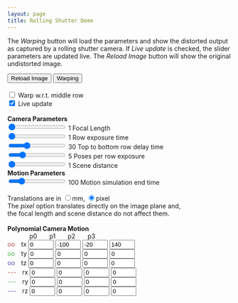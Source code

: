 ```yaml
---
layout: page
title: Rolling Shutter Demo
---
```


<!-- -------------------------------------------------------------------------- -->

<!-- Click <i>Load Image</i> and then <i>Warping</i>. Play around with different parameters.  -->
The <i>Warping</i> button will load the parameters and show the distorted output as captured by a rolling shutter camera. If <i>Live update</i> is checked, the slider parameters are updated live. The <i>Reload Image</i> button will show the original undistorted image.

<canvas id="canvas256" width="256" height="256"></canvas>
<canvas id="canvas_exp" width="384" height="128"></canvas>
<canvas id="canvas_mot" width="384" height="128"></canvas>
<div id="buttons">
  <input id="reloadbtn" value="Reload Image" type="button">
  <input id="warpingbtn" value="Warping" type="button">
<!--   <input id="drawbtn" value="Draw" type="button"> -->
</div>
<div id="time_params" >
  <br >
  <input id="warp_cen_check" type="checkbox" value="check"> Warp w.r.t. middle row <br >
  <input id="live_check" type="checkbox" value="check" checked="true"> Live update
  <br ><br >
  <b>Camera Parameters</b>
  <br >
  <input id="flen_box" type="range" min="1" max="1000" step="1" value="1">
  <output id="flen_box_disp">1</output> Focal Length
  <br >
  <input id="t_e_box" type="range" min="1" max="500" step="1" value="1">
  <output id="t_e_box_disp">1</output> Row exposure time
  <br >
  <input id="T_r_box" type="range" min="0" max="100" step="1" value="30">
  <output id="T_r_box_disp">30</output> Top to bottom row delay time
  <br >
  <input id="pose_per_t_e_box" type="range" min="1" max="20" step="1" value="5">
  <output id="pose_per_t_e_box_disp">5</output> Poses per row exposure
  <br >
  <input id="dist_box" type="range" min="1" max="100" step="1" value="1">
  <output id="dist_box_disp">1</output> Scene distance
  </div>
  <div id="mot_params">
  <b>Motion Parameters</b><br >
  <input id="T_e_box" type="range" min="1" max="500" step="1" value="100">
  <output id="T_e_box_disp">100</output> Motion simulation end time
  <br ><br >
  Translations are in
  <input id="trans_unit_mm_box" type="radio" name="trans_unit_check" value="mm">mm, 
  <input id="trans_unit_pix_box" type="radio" name="trans_unit_check" value="pixel" checked="true">pixel
  <br >
  The <i>pixel</i> option translates directly on the image plane and, 
  <br > the focal length and scene distance do not affect them.
  <br ><br >
  <b>Polynomial Camera Motion</b><br >
  &nbsp; &nbsp; &nbsp; &nbsp; &emsp; p0 &nbsp; &nbsp; &nbsp; p1 &nbsp; &nbsp; &nbsp; 
  p2 &nbsp; &nbsp; &nbsp; p3
  <br >
  <p style="color:rgb(180,80,80);display:inline;">oo</p>&emsp;tx
  <input id="tx_p0_box" type="text" size = "4" value="0">
  <input id="tx_p1_box" type="text" size = "4" value="-100">
  <input id="tx_p2_box" type="text" size = "4" value="-20">
  <input id="tx_p3_box" type="text" size = "4" value="140">
  <br >
  <p style="color:rgb(80,180,80);display:inline;">oo</p>&emsp;ty
  <input id="ty_p0_box" type="text" size = "4" value="0">
  <input id="ty_p1_box" type="text" size = "4" value="0">
  <input id="ty_p2_box" type="text" size = "4" value="0">
  <input id="ty_p3_box" type="text" size = "4" value="0">
  <br >
  <p style="color:rgb(80,80,180);display:inline;">oo</p>&emsp;tz
  <input id="tz_p0_box" type="text" size = "4" value="0">
  <input id="tz_p1_box" type="text" size = "4" value="0">
  <input id="tz_p2_box" type="text" size = "4" value="0">
  <input id="tz_p3_box" type="text" size = "4" value="0">
  <br >
  <p style="color:rgb(180,80,80);display:inline;">---</p>&emsp;rx
  <input id="rx_p0_box" type="text" size = "4" value="0">
  <input id="rx_p1_box" type="text" size = "4" value="0">
  <input id="rx_p2_box" type="text" size = "4" value="0">
  <input id="rx_p3_box" type="text" size = "4" value="0">
  <br >
  <p style="color:rgb(80,180,80);display:inline;">---</p>&emsp;ry
  <input id="ry_p0_box" type="text" size = "4" value="0">
  <input id="ry_p1_box" type="text" size = "4" value="0">
  <input id="ry_p2_box" type="text" size = "4" value="0">
  <input id="ry_p3_box" type="text" size = "4" value="0">
  <br >
  <p style="color:rgb(80,80,180);display:inline;">---</p>&emsp;rz
  <input id="rz_p0_box" type="text" size = "4" value="0">
  <input id="rz_p1_box" type="text" size = "4" value="0">
  <input id="rz_p2_box" type="text" size = "4" value="0">
  <input id="rz_p3_box" type="text" size = "4" value="0">
</div>

<script type="text/javascript">



var img = new Image();
var canvas = document.getElementById('canvas256');
var ctx = canvas.getContext('2d');

img.src = '../img/orig256.png';
// ctx.drawImage(img, 0, 0);
// var imageData = ctx.getImageData(0, 0, canvas.width, canvas.height);
// var img_pix = imageData.data;
// var img_pix_orig = img_pix.slice();

// for (var i = 0; i < 12; i+=1) {
//   console.log(img_pix[i]);
// }
// ctx.putImageData(imageData, 0,0);

  document.getElementById('canvas256').addEventListener("load", reload);

  ctx.drawImage(img, 0,0);
  imageData = ctx.getImageData(0, 0, canvas.width, canvas.height);
  img_pix = imageData.data;
  img_pix_orig = img_pix.slice();
  ctx.putImageData(imageData, 0,0);

var reload = function() {
  ctx.drawImage(img, 0,0);
  imageData = ctx.getImageData(0, 0, canvas.width, canvas.height);
  img_pix = imageData.data;
  img_pix_orig = img_pix.slice();
  ctx.putImageData(imageData, 0,0);
}

function getPixelIndex(x, y) {
  return y*imageData.width + x;
}


var apply_homo = function(x,y,H) {
  xd = Number(Math.round((H[0]*x + H[3]*y + H[6]) / (H[2]*x + H[5]*y + H[8])));
  yd = Number(Math.round((H[1]*x + H[4]*y + H[7]) / (H[2]*x + H[5]*y + H[8])));
  return [xd, yd] //yd*imageData.width + xd
}

var get_homo = function(flen,dist,tx,ty,tz,rx,ry,rz) {
  cx = Math.cos(rx);  cy = Math.cos(ry);  cz = Math.cos(rz);
  sx = Math.sin(rx);  sy = Math.sin(ry);  sz = Math.sin(rz);
  H = [0,0,0,0,0,0,0,0,0];
  H[0] = cy * cz;
  H[3] = -cy * sz;
  if(document.getElementById('trans_unit_pix_box').checked == true) {
    H[6] = -sy * flen + tx;
    H[7] = (-sx * cy ) * flen + ty;
    H[8] = cx * cy + tz;
  }else if(document.getElementById('trans_unit_mm_box').checked == true) {
    H[6] = (-sy + tx/dist) * flen;
    H[7] = (-sx * cy + ty/dist) * flen;
    H[8] = cx * cy + tz/dist;
  }
  
  H[1] = cx * sz - sx * sy * cz;
  H[4] = cx * cz + sx * sy * sz;
  
  H[2] = (sx * sz + cx * sy * sz) / flen;
  H[5] = (sx * cz - cx * sy * sz) / flen;
  
  return H;

}
document.getElementById("flen_box").oninput = function() {
  val = document.getElementById("flen_box").value;
  document.getElementById('flen_box_disp').innerHTML = val;
  if(document.getElementById('live_check').checked == true) {
    rsmb_warp();
  }
};
document.getElementById("T_r_box").oninput = function() {
  val = document.getElementById("T_r_box").value;
  document.getElementById('T_r_box_disp').innerHTML = val;
  if(document.getElementById('live_check').checked == true) {
    rsmb_warp();
  }
};
document.getElementById("t_e_box").oninput = function() {
  val = document.getElementById("t_e_box").value;
  document.getElementById('t_e_box_disp').innerHTML = val;
  if(document.getElementById('live_check').checked == true) {
    rsmb_warp();
  }
};
document.getElementById("pose_per_t_e_box").oninput = function() {
  val = document.getElementById("pose_per_t_e_box").value;
  document.getElementById('pose_per_t_e_box_disp').innerHTML = val;
  if(document.getElementById('live_check').checked == true) {
    rsmb_warp();
  }
};
document.getElementById("dist_box").oninput = function() {
  val = document.getElementById("dist_box").value;
  document.getElementById('dist_box_disp').innerHTML = val;
  if(document.getElementById('live_check').checked == true) {
    rsmb_warp();
  }
};
document.getElementById("T_e_box").oninput = function() {
  val = document.getElementById("T_e_box").value;
  document.getElementById('T_e_box_disp').innerHTML = val;
  if(document.getElementById('live_check').checked == true) {
    rsmb_warp();
  }
};


var rsmb_warp = function() {
  // exp_draw();

  //if(document.getElementById('trans_unit_pix_box').checked == true)

  var flen = Number(document.getElementById('flen_box').value);
  var t_e = Number(document.getElementById('t_e_box').value);
  var T_r = Number(document.getElementById('T_r_box').value);
  var pose_per_te = Number(document.getElementById('pose_per_t_e_box').value);
  var T_e = Number(document.getElementById('T_e_box').value);

  var dist = Number(document.getElementById('dist_box').value);

  var tx_p0 = Number(document.getElementById('tx_p0_box').value);
  var tx_p1 = Number(document.getElementById('tx_p1_box').value);
  var tx_p2 = Number(document.getElementById('tx_p2_box').value);
  var tx_p3 = Number(document.getElementById('tx_p3_box').value);
  var ty_p0 = Number(document.getElementById('ty_p0_box').value);
  var ty_p1 = Number(document.getElementById('ty_p1_box').value);
  var ty_p2 = Number(document.getElementById('ty_p2_box').value);
  var ty_p3 = Number(document.getElementById('ty_p3_box').value);
  var tz_p0 = Number(document.getElementById('tz_p0_box').value);
  var tz_p1 = Number(document.getElementById('tz_p1_box').value);
  var tz_p2 = Number(document.getElementById('tz_p2_box').value);
  var tz_p3 = Number(document.getElementById('tz_p3_box').value);
  var rx_p0 = Number(document.getElementById('rx_p0_box').value);
  var rx_p1 = Number(document.getElementById('rx_p1_box').value);
  var rx_p2 = Number(document.getElementById('rx_p2_box').value);
  var rx_p3 = Number(document.getElementById('rx_p3_box').value);
  var ry_p0 = Number(document.getElementById('ry_p0_box').value);
  var ry_p1 = Number(document.getElementById('ry_p1_box').value);
  var ry_p2 = Number(document.getElementById('ry_p2_box').value);
  var ry_p3 = Number(document.getElementById('ry_p3_box').value);
  var rz_p0 = Number(document.getElementById('rz_p0_box').value);
  var rz_p1 = Number(document.getElementById('rz_p1_box').value);
  var rz_p2 = Number(document.getElementById('rz_p2_box').value);
  var rz_p3 = Number(document.getElementById('rz_p3_box').value);

//  document.getElementById('t_e_box_disp').innerHTML = t_e;

//  var t_e = 10; // single row exposure in ms
//  var T_r = 30; // total line delay in ms
  var t_r = T_r / (imageData.height-1); // single line delay
//  var pose_per_te = 10;
  // var T_e = 100; //t_e + T_r; // total image exposure

        yidx_cen =   (imageData.height/2 * t_r) / T_e;
  if (document.getElementById('warp_cen_check').checked == true) {
    tx_cen = tx_p0 + (tx_p1 * yidx_cen) + (tx_p2 * Math.pow(yidx_cen,2)) + (tx_p3 * Math.pow(yidx_cen,3));
    ty_cen = ty_p0 + ty_p1 * yidx_cen + ty_p2 * Math.pow(yidx_cen,2) + ty_p3 * Math.pow(yidx_cen,3);
    tz_cen = tz_p0 + tz_p1 * yidx_cen + tz_p2 * Math.pow(yidx_cen,2) + tz_p3 * Math.pow(yidx_cen,3);
    rx_cen = (rx_p0 + rx_p1 * yidx_cen + rx_p2 * Math.pow(yidx_cen,2) + rx_p3 * Math.pow(yidx_cen,3))*Math.PI/180;
    ry_cen = (ry_p0 + ry_p1 * yidx_cen + ry_p2 * Math.pow(yidx_cen,2) + ry_p3 * Math.pow(yidx_cen,3))*Math.PI/180;
    rz_cen = (rz_p0 + rz_p1 * yidx_cen + rz_p2 * Math.pow(yidx_cen,2) + rz_p3 * Math.pow(yidx_cen,3))*Math.PI/180;
  }
  
  for (y = 0; y < imageData.height; y += 1) {
    for (n = 0; n < pose_per_te; n += 1) {

      yidx =   (y * t_r + n * t_e/pose_per_te) / T_e; // (1/pose_per_te) * // (y + n/pose_per_te);

      tx = tx_p0 + (tx_p1 * yidx) + (tx_p2 * Math.pow(yidx,2)) + (tx_p3 * Math.pow(yidx,3));
      ty = ty_p0 + ty_p1 * yidx + ty_p2 * Math.pow(yidx,2) + ty_p3 * Math.pow(yidx,3);
      tz = tz_p0 + tz_p1 * yidx + tz_p2 * Math.pow(yidx,2) + tz_p3 * Math.pow(yidx,3);
      rx = (rx_p0 + rx_p1 * yidx + rx_p2 * Math.pow(yidx,2) + rx_p3 * Math.pow(yidx,3))*Math.PI/180;
      ry = (ry_p0 + ry_p1 * yidx + ry_p2 * Math.pow(yidx,2) + ry_p3 * Math.pow(yidx,3))*Math.PI/180;
      rz = (rz_p0 + rz_p1 * yidx + rz_p2 * Math.pow(yidx,2) + rz_p3 * Math.pow(yidx,3))*Math.PI/180;

      if (document.getElementById('warp_cen_check').checked == true) {
        tx = tx - tx_cen;
        ty = ty - ty_cen;
        tz = tz - tz_cen;
        rx = rx - rx_cen;
        ry = ry - ry_cen;
        rz = rz - rz_cen;
      }
      for (x = 0; x < imageData.width; x += 1) {
        H = get_homo(flen,dist,-tx,-ty,-tz,-rx,-ry,-rz);
        // if(x==0 && y==0 & n==0) console.log(H,tx,flen,dist);
        tmp = apply_homo(x-imageData.width/2,y-imageData.height/2, H);
        xd = tmp[0]+imageData.width/2;
        yd = tmp[1]+imageData.height/2;
        
        i = getPixelIndex(x,y);
        j = getPixelIndex(xd,yd);

        if (n == 0) { 
          if (xd >=0 && yd >= 0 && xd < imageData.width && yd < imageData.height) {
            img_pix[4*i] = img_pix_orig[4*j] / pose_per_te; 
            img_pix[4*i+1] = img_pix_orig[4*j+1] / pose_per_te; 
            img_pix[4*i+2] = img_pix_orig[4*j+2] / pose_per_te; 
          }
          else {
            img_pix[4*i] = 120 / pose_per_te;
            img_pix[4*i+1] = 0 / pose_per_te;
            img_pix[4*i+2] = 0 / pose_per_te;
          }
        } 
        else {
          if (xd >=0 && yd >= 0 && xd < imageData.width && yd < imageData.height) {
            img_pix[4*i] += img_pix_orig[4*j] / pose_per_te; 
            img_pix[4*i+1] += img_pix_orig[4*j+1] / pose_per_te;
            img_pix[4*i+2] += img_pix_orig[4*j+2] / pose_per_te; 
          }
          else {
            img_pix[4*i] += 120 / pose_per_te;
            img_pix[4*i+1] += 0 / pose_per_te;
            img_pix[4*i+2] += 0 / pose_per_te;
          }
        } // end if n == 0
       
      } // end for x
    } // end for n
  } // end for y
  
  ctx.putImageData(imageData, 0,0);

  canvas_mot_width = 384;
  FAC = canvas_mot_width / T_e;
  canvas_exp = document.getElementById('canvas_exp');
  if (canvas_exp.getContext) {
    ctx_exp = canvas_exp.getContext('2d');
    ctx_exp.clearRect(0, 0, canvas_mot_width, 128);

    ctx_exp.fillStyle = 'rgb(240,240,180)';
    ctx_exp.fillRect(0, 0, canvas_mot_width, 128);
    // ctx_exp.clearRect(45, 45, 60, 60);
    // ctx_exp.strokeRect(50, 50, 50, 50);
    console.log(0,0, T_r * FAC, 128, (T_r+t_e) * FAC, 128, t_e * FAC, 0, 0, 0);
    ctx_exp.translate(0,0);
    ctx_exp.strokeStyle = "rgb(180, 170, 120)";
    ctx_exp.fillStyle = "rgb(180, 170, 120)";
    ctx_exp.beginPath();
    ctx_exp.lineTo(T_r * FAC, 128);
    ctx_exp.lineTo((T_r+t_e) * FAC, 128);
    ctx_exp.lineTo(t_e * FAC, 0);
    ctx_exp.lineTo(0, 0);
    ctx_exp.closePath();
    ctx_exp.fillStyle = "rgb(180, 170, 120)";
    ctx_exp.fill();
    // ctx_exp.lineWidth = 1.0;
    //ctx_exp.lineCap = "round";
    //ctx_exp.lineJoin = "round";
    // ctx_exp.stroke();

    // ctx_exp.beginPath();
    // ctx_exp.strokeStyle = 'rgb(150,150,150)';
    // ctx_exp.moveTo(1,0);    
    // ctx_exp.lineTo(1,128);
    // ctx_exp.lineWidth = 1.0;

    ctx_exp.strokeStyle = 'rgb(80,80,0)';
    ctx_exp.fillStyle = 'rgb(150,150,150)';
    ctx_exp.font = 'italic 12pt PT Sans';
    ctx_exp.strokeText("0",5,25);
    ctx_exp.strokeText("nrows",5,125);

    // ctx_exp.strokeText(100,100,61);
    // ctx_exp.strokeText(50,50,61);
    // ctx_exp.strokeText(20,20,61);

    ctx_exp.stroke();
  }
  
  canvas_mot = document.getElementById('canvas_mot');
  if (canvas_mot.getContext) {
    ctx_mot = canvas_mot.getContext('2d');
    ctx_mot.clearRect(0, 0, canvas_mot_width, 128);

    // ctx_mot.translate(0,0);

    ctx_mot.fillStyle = 'rgb(240,240,230)';
    ctx_mot.fillRect(0, 0, canvas_mot_width, 128);
    ctx_mot.fillStyle = 'rgb(120,120,0)';
    

    if (t_e > T_r) {
      ctx_mot.fillStyle = 'rgb(220,220,210)';
      ctx_mot.fillRect(0 * FAC, 0, (T_r-0) * FAC, 128-0);
      ctx_mot.fillStyle = 'rgb(210,210,190)';
      ctx_mot.fillRect(T_r * FAC, 0, (t_e-T_r) * FAC, 128-0);
      ctx_mot.fillStyle = 'rgb(220,220,210)';
      ctx_mot.fillRect(t_e * FAC, 0, (t_e+T_r-t_e) * FAC, 128-0);
    }
    
    ctx_mot.beginPath();
    ctx_mot.strokeStyle = 'rgb(150,150,150)';
    ctx_mot.moveTo(0,64);    
    ctx_mot.lineTo(canvas_mot_width,64);
    ctx_mot.lineWidth = 1.0;
    ctx_mot.stroke();

    
    for (t = 0; t < T_e; t+=1) {
      tx_plot = tx_p0 + (tx_p1 * t/T_e) + (tx_p2 * Math.pow(t/T_e,2)) + (tx_p3 * Math.pow(t/T_e,3));
      if (t == 0) {
        tx_max_plot = tx_plot;
        tx_min_plot = tx_plot;
      }
      else {
        if (tx_plot > tx_max_plot) tx_max_plot = tx_plot;
        if (tx_plot < tx_min_plot) tx_min_plot = tx_plot;
      }
      tx_plot = 64 - tx_plot; // 64->0, -64->128
      ctx_mot.strokeStyle = 'rgb(180,80,80)';
      ctx_mot.beginPath();
      // ctx_mot.lineTo(t * FAC, tx_plot);
      ctx_mot.arc(t * FAC, tx_plot, 1.2, 0, Math.PI * 2, true);   
      ctx_mot.closePath();
      ctx_mot.stroke();

      ty_plot = ty_p0 + (ty_p1 * t/T_e) + (ty_p2 * Math.pow(t/T_e,2)) + (ty_p3 * Math.pow(t/T_e,3));
      ty_plot = 64 - ty_plot; // 64->0, -64->128
      ctx_mot.strokeStyle = 'rgb(80,180,80)';
      ctx_mot.beginPath();
      // ctx_mot.lineTo(t * FAC, tx_plot);
      ctx_mot.arc(t * FAC, ty_plot, 1.2, 0, Math.PI * 2, true);   
      ctx_mot.closePath();
      ctx_mot.stroke();

      tz_plot = tz_p0 + (tz_p1 * t/T_e) + (tz_p2 * Math.pow(t/T_e,2)) + (tz_p3 * Math.pow(t/T_e,3));
      tz_plot = 64 - tz_plot; // 64->0, -64->128
      ctx_mot.strokeStyle = 'rgb(80,80,180)';
      ctx_mot.beginPath();
      // ctx_mot.lineTo(t * FAC, tx_plot);
      ctx_mot.arc(t * FAC, tz_plot, 1.2, 0, Math.PI * 2, true);   
      ctx_mot.closePath();
      ctx_mot.stroke();
    }

    ctx_mot.beginPath();
    ctx_mot.strokeStyle = 'rgb(180,80,80)';
    ctx_mot.moveTo(0,64);
    for (t = 0; t < T_e; t+=1) {
      rx_plot = rx_p0 + (rx_p1 * t/T_e) + (rx_p2 * Math.pow(t/T_e,2)) + (rx_p3 * Math.pow(t/T_e,3));
      rx_plot = 64 - rx_plot; // 64->0, -64->128
      // ctx_mot.lineTo(t * FAC, tx_plot);
      ctx_mot.arc(t * FAC, rx_plot*20/64, 0.4, 0, Math.PI * 2, true);   
      // ctx_mot.lineWidth = 1.0;
      // ctx_mot.closePath();  
    }
    ctx_mot.stroke();

    ctx_mot.beginPath();
    ctx_mot.strokeStyle = 'rgb(80,180,80)';
    ctx_mot.moveTo(0,64);
    for (t = 0; t < T_e; t+=1) {
      ry_plot = ry_p0 + (ry_p1 * t/T_e) + (ry_p2 * Math.pow(t/T_e,2)) + (ry_p3 * Math.pow(t/T_e,3));
      ry_plot = 64 - ry_plot; // 64->0, -64->128
      // ctx_mot.lineTo(t * FAC, tx_plot);
      ctx_mot.arc(t * FAC, ry_plot*20/64, 0.4, 0, Math.PI * 2, true);   
      ctx_mot.lineWidth = 1.0;
      // ctx_mot.closePath();      
    }
    ctx_mot.stroke();

    ctx_mot.beginPath();
    ctx_mot.strokeStyle = 'rgb(80,80,180)';
    ctx_mot.moveTo(0,64);
    for (t = 0; t < T_e; t+=1) {
      rz_plot = rz_p0 + (rz_p1 * t/T_e) + (rz_p2 * Math.pow(t/T_e,2)) + (rz_p3 * Math.pow(t/T_e,3));
      rz_plot = 64 - rz_plot; // 64->0, -64->128     
      ctx_mot.arc(t * FAC, rz_plot*20/64, 0.4, 0, Math.PI * 2, true);
      // cts_mot.lineTo(t*FAC,rz_plot);
      ctx_mot.lineWidth = 1.0;
      // ctx_mot.closePath();
    }
    ctx_mot.stroke();


    ctx_mot.strokeStyle = 'rgb(150,150,150)';
    ctx_mot.font = 'italic 12pt PT Sans';
    ctx_mot.strokeText("0",5,61);
    ctx_mot.strokeText(T_e,canvas_mot_width-30,61);
    ctx_mot.strokeText("time",canvas_mot_width-30,75);

    // ctx_mot.strokeText(100,100,61);
    // ctx_mot.strokeText(50,50,61);
    // ctx_mot.strokeText(20,20,61);

    ctx_mot.stroke();

    ctx_mot.font = 'italic 10pt PT Sans';
    ctx_mot.strokeText("64",5,15);
    ctx_mot.strokeText("-64",5,120);
    ctx_mot.strokeText("20\u00B0",canvas_mot_width-30,15);
    ctx_mot.strokeText("-20\u00B0",canvas_mot_width-30,120);
    ctx_mot.stroke();
    
  }
}


var warpingbtn = document.getElementById('warpingbtn');
warpingbtn.addEventListener('click', rsmb_warp);
var reloadbtn = document.getElementById('reloadbtn');
reloadbtn.addEventListener('click', reload);
// var drawbtn = document.getElementById('drawbtn');
// drawbtn.addEventListener('click', exp_draw);
</script>


<!---------------------------------------------------------------------------->